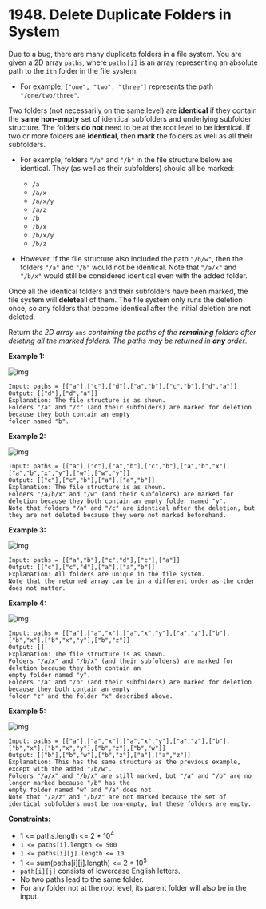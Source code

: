 # 1948. Delete Duplicate Folders in System

Due to a bug, there are many duplicate folders in a file system. You are given a 2D array `paths`, where `paths[i]` is an array representing an absolute path to the `ith` folder in the file system.

- For example, `["one", "two", "three"]` represents the path `"/one/two/three"`.

Two folders (not necessarily on the same level) are **identical** if they contain the **same non-empty** set of identical subfolders and underlying subfolder structure. The folders **do not** need to be at the root level to be identical. If two or more folders are **identical**, then **mark** the folders as well as all their subfolders.

- For example, folders `"/a"` and `"/b"` in the file structure below are identical. They (as well as their subfolders) should all be marked:
  - `/a`
  - `/a/x`
  - `/a/x/y`
  - `/a/z`
  - `/b`
  - `/b/x`
  - `/b/x/y`
  - `/b/z`

- However, if the file structure also included the path `"/b/w"`, then the folders `"/a"` and `"/b"` would not be identical. Note that `"/a/x"` and `"/b/x"` would still be considered identical even with the added folder.

Once all the identical folders and their subfolders have been marked, the file system will **delete**all of them. The file system only runs the deletion once, so any folders that become identical after the initial deletion are not deleted.

Return *the 2D array* `ans` *containing the paths of the **remaining** folders after deleting all the marked folders. The paths may be returned in **any** order*.

 

**Example 1:**

![img](https://assets.leetcode.com/uploads/2021/07/19/lc-dupfolder1.jpg)

```
Input: paths = [["a"],["c"],["d"],["a","b"],["c","b"],["d","a"]]
Output: [["d"],["d","a"]]
Explanation: The file structure is as shown.
Folders "/a" and "/c" (and their subfolders) are marked for deletion because they both contain an empty
folder named "b".
```

**Example 2:**

![img](https://assets.leetcode.com/uploads/2021/07/19/lc-dupfolder2.jpg)

```
Input: paths = [["a"],["c"],["a","b"],["c","b"],["a","b","x"],["a","b","x","y"],["w"],["w","y"]]
Output: [["c"],["c","b"],["a"],["a","b"]]
Explanation: The file structure is as shown. 
Folders "/a/b/x" and "/w" (and their subfolders) are marked for deletion because they both contain an empty folder named "y".
Note that folders "/a" and "/c" are identical after the deletion, but they are not deleted because they were not marked beforehand.
```

**Example 3:**

![img](https://assets.leetcode.com/uploads/2021/07/19/lc-dupfolder3.jpg)

```
Input: paths = [["a","b"],["c","d"],["c"],["a"]]
Output: [["c"],["c","d"],["a"],["a","b"]]
Explanation: All folders are unique in the file system.
Note that the returned array can be in a different order as the order does not matter.
```

**Example 4:**

![img](https://assets.leetcode.com/uploads/2021/07/19/lc-dupfolder4_.jpg)

```
Input: paths = [["a"],["a","x"],["a","x","y"],["a","z"],["b"],["b","x"],["b","x","y"],["b","z"]]
Output: []
Explanation: The file structure is as shown.
Folders "/a/x" and "/b/x" (and their subfolders) are marked for deletion because they both contain an
empty folder named "y".
Folders "/a" and "/b" (and their subfolders) are marked for deletion because they both contain an empty
folder "z" and the folder "x" described above.
```

**Example 5:**

![img](https://assets.leetcode.com/uploads/2021/07/19/lc-dupfolder5_.jpg)

```
Input: paths = [["a"],["a","x"],["a","x","y"],["a","z"],["b"],["b","x"],["b","x","y"],["b","z"],["b","w"]]
Output: [["b"],["b","w"],["b","z"],["a"],["a","z"]]
Explanation: This has the same structure as the previous example, except with the added "/b/w".
Folders "/a/x" and "/b/x" are still marked, but "/a" and "/b" are no longer marked because "/b" has the
empty folder named "w" and "/a" does not.
Note that "/a/z" and "/b/z" are not marked because the set of identical subfolders must be non-empty, but these folders are empty.
```

 

**Constraints:**

- 1 <= paths.length <= 2 * 10<sup>4</sup>
- `1 <= paths[i].length <= 500`
- `1 <= paths[i][j].length <= 10`
- 1 <= sum(paths[i][j].length) <= 2 * 10<sup>5</sup>
- `path[i][j]` consists of lowercase English letters.
- No two paths lead to the same folder.
- For any folder not at the root level, its parent folder will also be in the input.
